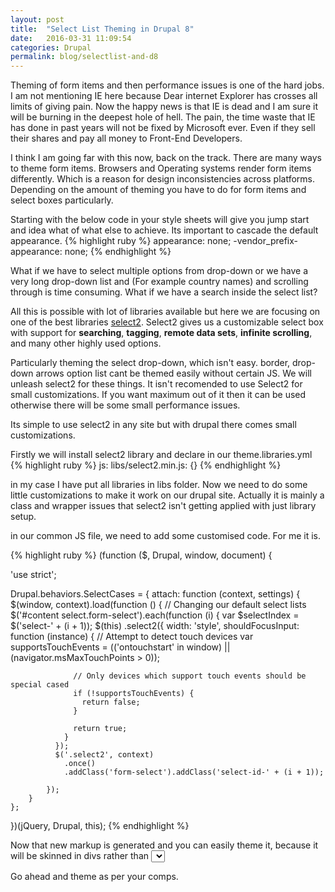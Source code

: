 ```yaml
---
layout: post
title:  "Select List Theming in Drupal 8"
date:   2016-03-31 11:09:54
categories: Drupal
permalink: blog/selectlist-and-d8
---
```


Theming of form items and then performance issues is one of the hard jobs. I am not mentioning IE here because Dear internet Explorer has crosses all limits of giving pain. Now the happy news is that IE is dead and I am sure it will be burning in the deepest hole of hell. The pain, the time waste that IE has done in past years will not be fixed by Microsoft ever. Even if they sell their shares and pay all money to Front-End Developers. 

I think I am going far with this now, back on the track. There are many ways to theme form items. Browsers and Operating systems render form items differently. Which is a reason for design inconsistencies across platforms. Depending on the amount of theming you have to do for form items and select boxes particularly.

Starting with the below code in your style sheets will give you jump start and idea what of what else to achieve. Its important to cascade the default appearance.
{% highlight ruby %}
appearance: none;
-vendor_prefix-appearance: none;
{% endhighlight %}

What if we have to select multiple options from drop-down or we have a very long drop-down list and (For example country names) and scrolling through is time consuming. What if we have a search inside the select list?

All this is possible with lot of libraries available but here we are focusing on one of the best libraries [select2](https://select2.github.io). Select2 gives us a customizable select box with support for <b>searching</b>, <b>tagging</b>, <b>remote data sets</b>, <b>infinite scrolling</b>, and many other highly used options.

Particularly theming the select drop-down, which isn't easy. border, drop-down arrows option list cant be themed easily without certain JS. We will unleash select2 for these things. It isn't recomended to use Select2 for small customizations. If you want maximum out of it then it can be used otherwise there will be some small performance issues.

Its simple to use select2 in any site but with drupal there comes small customizations.

Firstly we will install select2 library and declare in our theme.libraries.yml
{% highlight ruby %}
 js:
   libs/select2.min.js: {}
  {% endhighlight %}
  
 in my case I have put all libraries in libs folder. Now we need to do some little customizations to make it work on our drupal site. Actually it is mainly a class and wrapper issues that select2 isn't getting applied with just library setup.
 
 in our common JS file, we need to add some customised code. For me it is.
 
 
{% highlight ruby %}
(function ($, Drupal, window, document) {

  'use strict';

  Drupal.behaviors.SelectCases = {
    attach: function (context, settings) {
      $(window, context).load(function () {
      // Changing our default select lists
            $('#content select.form-select').each(function (i) {
              var $selectIndex = $('select-' + (i + 1));
              $(this)
              .select2({
                width: 'style',
                shouldFocusInput: function (instance) {
                  // Attempt to detect touch devices
                  var supportsTouchEvents = (('ontouchstart' in window) ||
                  (navigator.msMaxTouchPoints > 0));
      
                  // Only devices which support touch events should be special cased
                  if (!supportsTouchEvents) {
                    return false;
                  }
      
                  return true;
                }
              });
              $('.select2', context)
                .once()
                .addClass('form-select').addClass('select-id-' + (i + 1));
      
            });
        }
    };
            
 })(jQuery, Drupal, this);
  {% endhighlight %}
  
Now that new markup is generated and you can easily theme it, because it will be skinned in divs rather than <select>.

Go ahead and theme as per your comps.